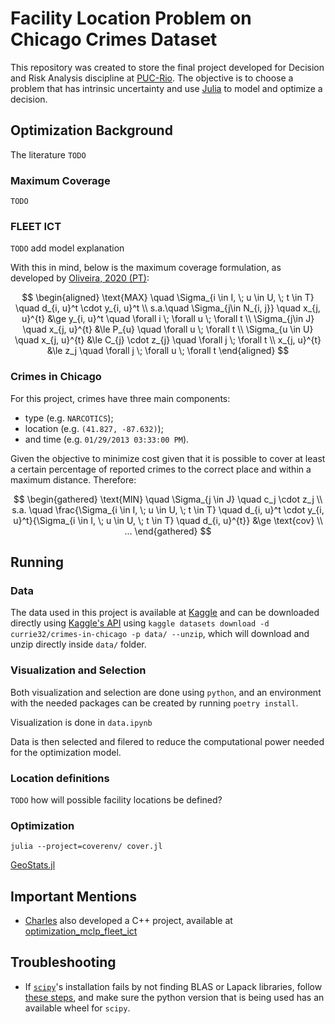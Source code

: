 # Facility Location Problem on Chicago Crimes Dataset

This repository was created to store the final project developed for Decision and Risk Analysis discipline at [PUC-Rio](http://www.ind.puc-rio.br/en/). The objective is to choose a problem that has intrinsic uncertainty and use [Julia](https://julialang.org/) to model and optimize a decision.

## Optimization Background

The literature `TODO`

### Maximum Coverage

`TODO`

### FLEET ICT

`TODO` add model explanation

With this in mind, below is the maximum coverage formulation, as developed by [Oliveira, 2020 (PT)][DISSERTAO_CHARLES_PAULINO_DE_OLIVEIRA]:

$$
\begin{aligned}
    \text{MAX} \quad \Sigma_{i \in I, \; u \in U, \; t \in T} \quad d_{i, u}^t \cdot y_{i, u}^t \\
    s.a.\quad \Sigma_{j\in N_{i, j}} \quad x_{j, u}^{t} &\ge y_{i, u}^t \quad \forall i  \; \forall u  \; \forall t \\
    \Sigma_{j\in J}  \quad x_{j, u}^{t} &\le P_{u} \quad \forall u \; \forall t \\
    \Sigma_{u \in U}  \quad x_{j, u}^{t} &\le C_{j} \cdot z_{j}  \quad \forall j \; \forall t \\
    x_{j, u}^{t} &\le z_j \quad \forall j \; \forall u \; \forall t
\end{aligned}
$$

### Crimes in Chicago

For this project, crimes have three main components:

- type (e.g. `NARCOTICS`);
- location (e.g. `(41.827, -87.632)`);
- and time (e.g. `01/29/2013 03:33:00 PM`).

Given the objective to minimize cost given that it is possible to cover at least a certain percentage of reported crimes to the correct place and within a maximum distance. Therefore:

$$
\begin{gathered}
    \text{MIN} \quad \Sigma_{j \in J} \quad c_j \cdot z_j \\
    s.a. \quad
    \frac{\Sigma_{i \in I, \; u \in U, \; t \in T} \quad d_{i, u}^t \cdot y_{i, u}^t}{\Sigma_{i \in I, \; u \in U, \; t \in T} \quad d_{i, u}^{t}} &\ge \text{cov} \\
        ...
\end{gathered}
$$

## Running

### Data

The data used in this project is available at [Kaggle](https://www.kaggle.com/datasets/currie32/crimes-in-chicago) and can be downloaded directly using [Kaggle's API](https://www.kaggle.com/docs/api) using `kaggle datasets download -d currie32/crimes-in-chicago -p data/ --unzip`, which will download and unzip directly inside `data/` folder.

### Visualization and Selection

Both visualization and selection are done using `python`, and an environment with the needed packages can be created by running `poetry install`.

Visualization is done in `data.ipynb`

Data is then selected and filered to reduce the computational power needed for the optimization model.

### Location definitions

`TODO` how will possible facility locations be defined?

### Optimization

`julia --project=coverenv/ cover.jl`

[GeoStats.jl](https://github.com/JuliaEarth/GeoStats.jl)

## Important Mentions

- [Charles][charles] also developed a C++ project, available at [optimization_mclp_fleet_ict](https://github.com/charlespaulinoo/optimization_mclp_fleet_ict)

## Troubleshooting

- If [`scipy`](https://scipy.org/)'s installation fails by not finding BLAS or Lapack libraries, follow [these steps](https://stackoverflow.com/questions/69954587/no-blas-lapack-libraries-found-when-installing-scipy-on-macos), and make sure the python version that is being used has an available wheel for `scipy`.

[charles]: https://github.com/charlespaulinoo
[DISSERTAO_CHARLES_PAULINO_DE_OLIVEIRA]: https://sig-arquivos.cefetmg.br/arquivos/2020157098a09e2498076fd7bdf5ac24e/DISSERTAO_CHARLES_PAULINO_DE_OLIVEIRA.pdf
